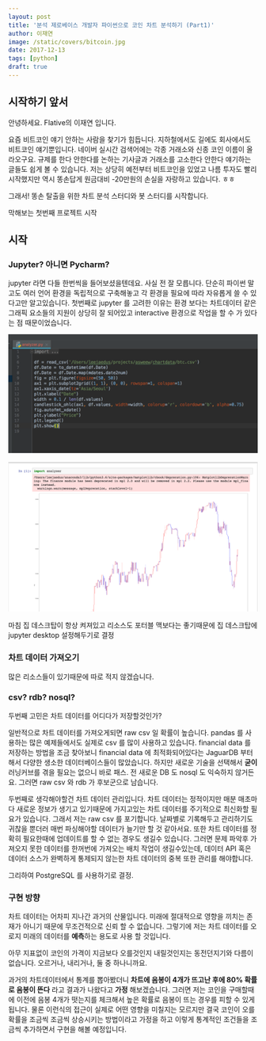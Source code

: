 ```yaml
---
layout: post
title: '분석 제로베이스 개발자 파이썬으로 코인 차트 분석하기 (Part1)'
author: 이재연
image: /static/covers/bitcoin.jpg
date: 2017-12-13
tags: [python]
draft: true
---
```


## 시작하기 앞서

안녕하세요. Flative의 이재연 입니다.

요즘 비트코인 얘기 안하는 사람을 찾기가 힘듭니다. 지하철에서도 길에도 회사에서도 비트코인 얘기뿐입니다. 네이버 실시간 검색어에는 각종 거래소와 신종 코인 이름이 올라오구요. 규제를 한다 안한다를 논하는 기사글과 거래소를 고소한다 안한다 얘기하는 글들도 쉽게 볼 수 있습니다. 저는 상당히 예전부터 비트코인을 있었고 나름 투자도 빨리 시작했지만 역시 똥손답게 원금대비 -20만원의 손실을 자랑하고 있습니다. ㅎㅎ

그래서! 똥손 탈출을 위한 차트 분석 스터디와 봇 스터디를 시작합니다.

막해보는 첫번째 프로젝트 시작

## 시작

### Jupyter? 아니면 Pycharm?

jupyter 라면 다들 한번씩을 들어보셨을텐데요. 사실 전 잘 모릅니다. 단순히 파이썬 말고도 여러 언어 환경을 독립적으로 구축해놓고 각 환경을 필요에 따라 자유롭게 쓸 수 있다고만 알고있습니다. 첫번째로 jupyter 를 고려한 이유는 환경 보다는 차트데이터 같은 그래픽 요소들의 지원이 상당히 잘 되어있고 interactive 환경으로 작업을 할 수 가 있다는 점 때문이었습니다.

![코드 예시](/static/images/2017-12-13-제로베이스-파이썬으로-코인-차트-분석하기-part-1/1.png)

![감격의 notebook](/static/images/2017-12-13-제로베이스-파이썬으로-코인-차트-분석하기-part-1/2.png)

마침 집 데스크탑이 항상 켜져있고 리소스도 포터블 맥보다는 좋기때문에 집 데스크탑에 jupyter desktop 설정해두기로 결정

### 차트 데이터 가져오기

많은 리소스들이 있기때문에 따로 적지 않겠습니다.

### csv? rdb? nosql?

두번째 고민은 차트 데이터를 어디다가 저장할것인가?

일반적으로 차트 데이터를 가져오게되면 raw csv 일 확률이 높습니다. pandas 를 사용하는 많은 예제들에서도 실제로 csv 를 많이 사용하고 있습니다. financial data 를 저장하는 방법을 조금 찾아보니 financial data 에 최적화되어있다는 JaguarDB 부터해서 다양한 생소한 데이터베이스들이 많았습니다. 하지만 새로운 기술을 선택해서 **굳이** 러닝커브를 겪을 필요는 없으니 바로 패스. 전 새로운 DB 도 nosql 도 익숙하지 않거든요. 그러면 raw csv 와 rdb 가 후보군으로 남습니다.

두번째로 생각해야할건 차트 데이터 관리입니다. 차트 데이터는 정적이지만 매분 매초마다 새로운 정보가 생기고 있기때문에 가지고있는 차트 데이터를 주기적으로 최신화할 필요가 있습니다. 그래서 저는 raw csv 를 포기합니다. 날짜별로 기록해두고 관리하기도 귀찮을 뿐더러 매번 파싱해야할 데이터가 늘기만 할 것 같아서요. 또한 차트 데이터를 정확히 필요한때에 업데이트를 할 수 없는 경우도 생길수 있습니다. 그러면 문제 파악후 가져오지 못한 데이터를 한꺼번에 가져오는 배치 작업이 생길수있는데, 데이터 API 혹은 데이터 소스가 완벽하게 통제되지 않는한 차트 데이터의 중복 또한 관리를 해야합니다.

그리하여 PostgreSQL 를 사용하기로 결정.

### 구현 방향

차트 데이터는 어차피 지나간 과거의 산물입니다. 미래에 절대적으로 영향을 끼치는 존재가 아니기 때문에 무조건적으로 신뢰 할 수 없습니다. 그렇기에 저는 차트 데이터를 오로지 미래의 데이터를 **예측**하는 용도로 사용 할 것입니다.

아무 지표없이 코인의 가격이 지금보다 오를것인지 내릴것인지는 동전던지기와 다름이 없습니다. 오르거나, 내리거나, 둘 중 하나니까요.

과거의 차트데이터에서 통계를 뽑아봤더니 **차트에 음봉이 4개가 뜨고난 후에 80% 확률로 음봉이 뜬다** 라고 결과가 나왔다고 **가정** 해보겠습니다. 그러면 저는 코인을 구매할때에 이전에 음봉 4개가 떳는지를 체크해서 높은 확률로 음봉이 뜨는 경우를 피할 수 있게됩니다. 물론 이런식의 접근이 실제로 어떤 영향을 미칠지는 모르지만 결국 코인이 오를 확률을 조금씩 조금씩 상승시키는 방법이라고 가정을 하고 이렇게 통계적인 조건들을 조금씩 추가하면서 구현을 해볼 예정입니다.

